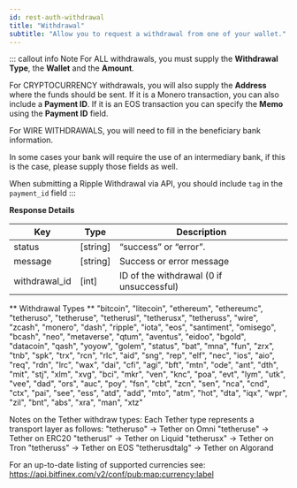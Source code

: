 ```yaml
---
id: rest-auth-withdrawal
title: "Withdrawal"
subtitle: "Allow you to request a withdrawal from one of your wallet."
---
```


::: callout info Note
For ALL withdrawals, you must supply the **Withdrawal Type**, the **Wallet** and the **Amount**. 

For CRYPTOCURRENCY withdrawals, you will also supply the **Address** where the funds should be sent. If it is a Monero transaction, you can also include a **Payment ID**. If it is an EOS transaction you can specify the **Memo** using the **Payment ID** field. 

For WIRE WITHDRAWALS, you will need to fill in the beneficiary bank information.

In some cases your bank will require the use of an intermediary bank, if this is the case, please supply those fields as well.

When submitting a Ripple Withdrawal via API, you should include `tag` in the `payment_id` field
:::


**Response Details**

Key | Type | Description
-- | -- | --
status  |  [string]  |  “success” or “error”.
message  |  [string]  |  Success or error message
withdrawal_id  |  [int]  |  ID of the withdrawal (0 if unsuccessful)

** Withdrawal Types **
"bitcoin", "litecoin", "ethereum", "ethereumc", "tetheruso", "tetheruse", "tetherusl", "tetherusx", "tetheruss", "wire", "zcash", "monero", "dash", "ripple", "iota", "eos", "santiment", "omisego", "bcash", "neo", "metaverse", "qtum", "aventus", "eidoo", "bgold", "datacoin", "qash", "yoyow", "golem", "status", "bat", "mna", "fun", "zrx", "tnb", "spk", "trx", "rcn", "rlc", "aid", "sng", "rep", "elf", "nec", "ios", "aio", "req", "rdn", "lrc", "wax", "dai", "cfi", "agi", "bft", "mtn", "ode", "ant", "dth", "mit", "stj", "xlm", "xvg", "bci", "mkr", "ven", "knc", "poa", "evt", "lym", "utk", "vee", "dad", "ors", "auc", "poy", "fsn", "cbt", "zcn", "sen", "nca", "cnd", "ctx", "pai", "see", "ess", "atd", "add", "mto", "atm", "hot", "dta", "iqx", "wpr", "zil", "bnt", "abs", "xra", "man", "xtz"

Notes on the Tether withdraw types:
Each Tether type represents a transport layer as follows:
"tetheruso" -> Tether on Omni
"tetheruse" -> Tether on ERC20
"tetherusl" -> Tether on Liquid
"tetherusx" -> Tether on Tron
"tetheruss" -> Tether on EOS
"tetherusdtalg" -> Tether on Algorand

For an up-to-date listing of supported currencies see: https://api.bitfinex.com/v2/conf/pub:map:currency:label
